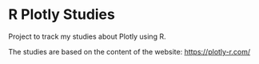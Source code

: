 # R Plotly Studies

Project to track my studies about Plotly using R.

The studies are based on the content of the website: https://plotly-r.com/
